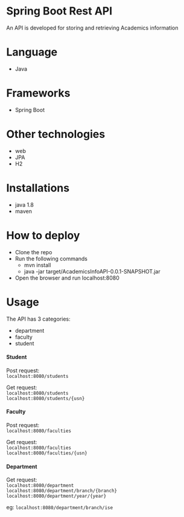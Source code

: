 # Spring Boot Rest API

An API is developed for storing and retrieving Academics information

# Language

* Java

# Frameworks

* Spring Boot

# Other technologies

 * web
 * JPA
 * H2

# Installations

* java 1.8
* maven

# How to deploy

* Clone the repo  
* Run the following commands
    * mvn install
    * java -jar target/AcademicsInfoAPI-0.0.1-SNAPSHOT.jar
* Open the browser and run localhost:8080

# Usage

The API has 3 categories:

* department
* faculty
* student

#### Student

Post request:  
`localhost:8080/students`

Get request:  
`localhost:8080/students`       
`localhost:8080/students/{usn}`


#### Faculty

Post request:  
`localhost:8080/faculties`

Get request:  
`localhost:8080/faculties`  
`localhost:8080/faculties/{usn}`

####  Department

Get request:  
`localhost:8080/department`  
`localhost:8080/department/branch/{branch}`  
`localhost:8080/department/year/{year}`


eg: `localhost:8080/department/branch/ise`
